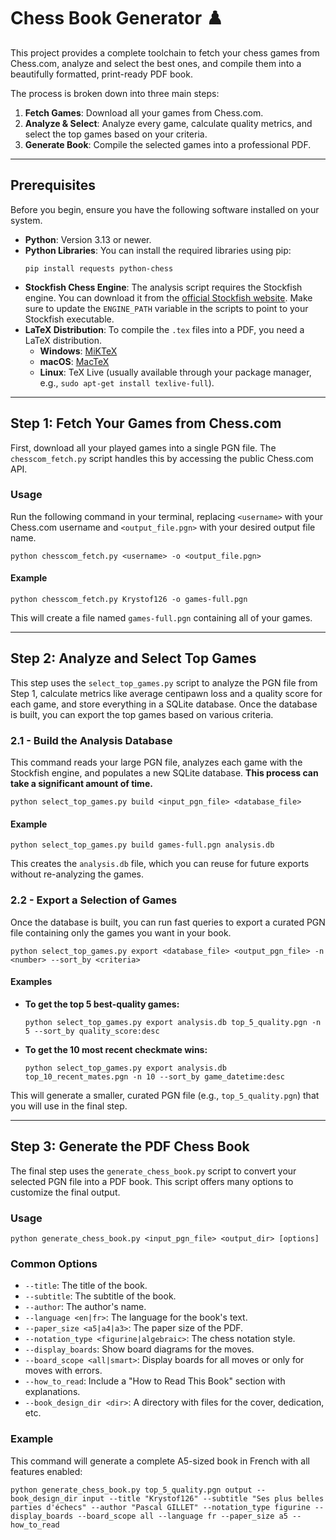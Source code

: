 # Chess Book Generator ♟️

This project provides a complete toolchain to fetch your chess games from Chess.com, analyze and select the best ones, and compile them into a beautifully formatted, print-ready PDF book.

The process is broken down into three main steps:

1.  **Fetch Games**: Download all your games from Chess.com.
2.  **Analyze & Select**: Analyze every game, calculate quality metrics, and select the top games based on your criteria.
3.  **Generate Book**: Compile the selected games into a professional PDF.

-----

## Prerequisites

Before you begin, ensure you have the following software installed on your system.

  * **Python**: Version 3.13 or newer.
  * **Python Libraries**: You can install the required libraries using pip:
    ```shell
    pip install requests python-chess
    ```
  * **Stockfish Chess Engine**: The analysis script requires the Stockfish engine. You can download it from the [official Stockfish website](https://stockfishchess.org/download/). Make sure to update the `ENGINE_PATH` variable in the scripts to point to your Stockfish executable.
  * **LaTeX Distribution**: To compile the `.tex` files into a PDF, you need a LaTeX distribution.
      * **Windows**: [MiKTeX](https://miktex.org/download)
      * **macOS**: [MacTeX](https://www.tug.org/mactex/downloading.html)
      * **Linux**: TeX Live (usually available through your package manager, e.g., `sudo apt-get install texlive-full`).

-----

## Step 1: Fetch Your Games from Chess.com

First, download all your played games into a single PGN file. The `chesscom_fetch.py` script handles this by accessing the public Chess.com API.

### **Usage**

Run the following command in your terminal, replacing `<username>` with your Chess.com username and `<output_file.pgn>` with your desired output file name.

```shell
python chesscom_fetch.py <username> -o <output_file.pgn>
```

#### **Example**

```shell
python chesscom_fetch.py Krystof126 -o games-full.pgn
```

This will create a file named `games-full.pgn` containing all of your games.

-----

## Step 2: Analyze and Select Top Games

This step uses the `select_top_games.py` script to analyze the PGN file from Step 1, calculate metrics like average centipawn loss and a quality score for each game, and store everything in a SQLite database. Once the database is built, you can export the top games based on various criteria.

### **2.1 - Build the Analysis Database**

This command reads your large PGN file, analyzes each game with the Stockfish engine, and populates a new SQLite database. **This process can take a significant amount of time.**

```shell
python select_top_games.py build <input_pgn_file> <database_file>
```

#### **Example**

```shell
python select_top_games.py build games-full.pgn analysis.db
```

This creates the `analysis.db` file, which you can reuse for future exports without re-analyzing the games.

### **2.2 - Export a Selection of Games**

Once the database is built, you can run fast queries to export a curated PGN file containing only the games you want in your book.

```shell
python select_top_games.py export <database_file> <output_pgn_file> -n <number> --sort_by <criteria>
```

#### **Examples**

  * **To get the top 5 best-quality games:**

    ```shell
    python select_top_games.py export analysis.db top_5_quality.pgn -n 5 --sort_by quality_score:desc
    ```

  * **To get the 10 most recent checkmate wins:**

    ```shell
    python select_top_games.py export analysis.db top_10_recent_mates.pgn -n 10 --sort_by game_datetime:desc
    ```

This will generate a smaller, curated PGN file (e.g., `top_5_quality.pgn`) that you will use in the final step.

-----

## Step 3: Generate the PDF Chess Book

The final step uses the `generate_chess_book.py` script to convert your selected PGN file into a PDF book. This script offers many options to customize the final output.

### **Usage**

```shell
python generate_chess_book.py <input_pgn_file> <output_dir> [options]
```

### **Common Options**

  * `--title`: The title of the book.
  * `--subtitle`: The subtitle of the book.
  * `--author`: The author's name.
  * `--language <en|fr>`: The language for the book's text.
  * `--paper_size <a5|a4|a3>`: The paper size of the PDF.
  * `--notation_type <figurine|algebraic>`: The chess notation style.
  * `--display_boards`: Show board diagrams for the moves.
  * `--board_scope <all|smart>`: Display boards for all moves or only for moves with errors.
  * `--how_to_read`: Include a "How to Read This Book" section with explanations.
  * `--book_design_dir <dir>`: A directory with files for the cover, dedication, etc.

### **Example**

This command will generate a complete A5-sized book in French with all features enabled:

```shell
python generate_chess_book.py top_5_quality.pgn output --book_design_dir input --title "Krystof126" --subtitle "Ses plus belles parties d'échecs" --author "Pascal GILLET" --notation_type figurine --display_boards --board_scope all --language fr --paper_size a5 --how_to_read
```
